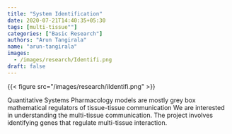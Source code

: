 ```yaml
---
title: "System Identification"
date: 2020-07-21T14:40:35+05:30
tags: [multi-tissue""]
categories: ["Basic Research"]
authors: "Arun Tangirala"
name: "arun-tangirala"
images:
  - /images/research/Identifi.png
draft: false
---
```


{{< figure src="/images/research/iIdentifi.png" >}}

Quantitative Systems Pharmacology models are mostly grey box mathematical regulators of tissue-tissue communication
We are interested in understanding the multi-tissue communication. The project involves identifying genes that regulate multi-tissue interaction.




